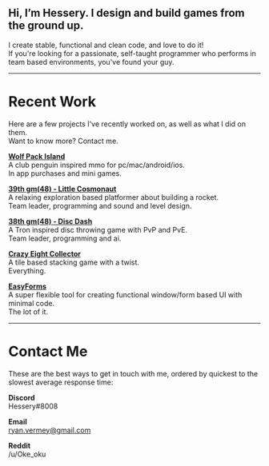 ## Hi, I’m Hessery. I design and build games from the ground up.
I create stable, functional and clean code, and love to do it!  
If you're looking for a passionate, self-taught programmer who performs in team based environments, you've found your guy.

---

# Recent Work
Here are a few projects I've recently worked on, as well as what I did on them.  
Want to know more? Contact me.

[**Wolf Pack Island**](https://apps.apple.com/app/id1453048068)  
A club penguin inspired mmo for pc/mac/android/ios.  
In app purchases and mini games.

[**39th gm(48) - Little Cosmonaut**](https://gm48.net/game/1971/little-cosmonaut)  
A relaxing exploration based platformer about building a rocket.  
Team leader, programming and sound and level design.

[**38th gm(48) - Disc Dash**](https://gm48.net/game/1855/disc-dash)  
A Tron inspired disc throwing game with PvP and PvE.  
Team leader, programming and ai.

[**Crazy Eight Collector**](https://oke-oku.itch.io/crazy-eight-collector)  
A tile based stacking game with a twist.  
Everything.

[**EasyForms**](https://marketplace.yoyogames.com/assets/10060/easyforms)  
A super flexible tool for creating functional window/form based UI with minimal code.  
The lot of it.
  
---

# Contact Me

These are the best ways to get in touch with me, ordered by quickest to the slowest average response time:

**Discord**  
Hessery#8008

**Email**  
ryan.vermey@gmail.com

**Reddit**  
/u/Oke_oku
